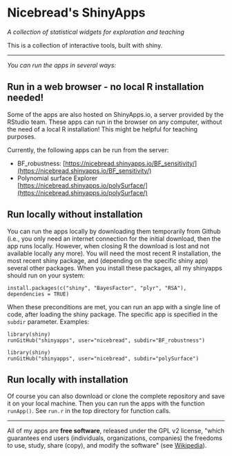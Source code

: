 # Nicebread's ShinyApps #

*A collection of statistical widgets for exploration and teaching*

This is a collection of interactive tools, built with shiny. 


---

*You can run the apps in several ways:*

## Run in a web browser - no local R installation needed! ##

Some of the apps are also hosted on ShinyApps.io, a server provided by the RStudio team.
These apps can run in the browser on any computer, without the need of a local R installation! This might be helpful for teaching purposes.

Currently, the following apps can be run from the server:

* BF_robustness: [https://nicebread.shinyapps.io/BF_sensitivity/](https://nicebread.shinyapps.io/BF_sensitivity/)
* Polynomial surface Explorer [https://nicebread.shinyapps.io/polySurface/](https://nicebread.shinyapps.io/polySurface/)

## Run locally without installation ##

You can run the apps locally by downloading them temporarily from Github (i.e., you only need an internet connection for the initial download, then the app runs locally. However, when closing R the download is lost and not available locally any more).
You will need the most recent R installation, the most recent shiny package, and (depending on the specific shiny app) several other packages. When you install these packages, all my shinyapps should run on your system:

    install.packages(c("shiny", "BayesFactor", "plyr", "RSA"), dependencies = TRUE)

When these preconditions are met, you can run an app with a single line of code, after loading the shiny package. The specific app is specified in the `subdir` parameter. Examples:

    library(shiny)
    runGitHub("shinyapps", user="nicebread", subdir="BF_robustness")

    library(shiny)
    runGitHub("shinyapps", user="nicebread", subdir="polySurface")


## Run locally with installation ##

Of course you can also download or clone the complete repository and save it on your local machine. Then you can run the apps with the function `runApp()`. See `run.r` in the top directory for function calls.


----
All of my apps are **free software**, released under the GPL v2 license, "which guarantees end users (individuals, organizations, companies) the freedoms to use, study, share (copy), and modify the software" (see [Wikipedia](http://en.wikipedia.org/wiki/GNU_General_Public_License)).